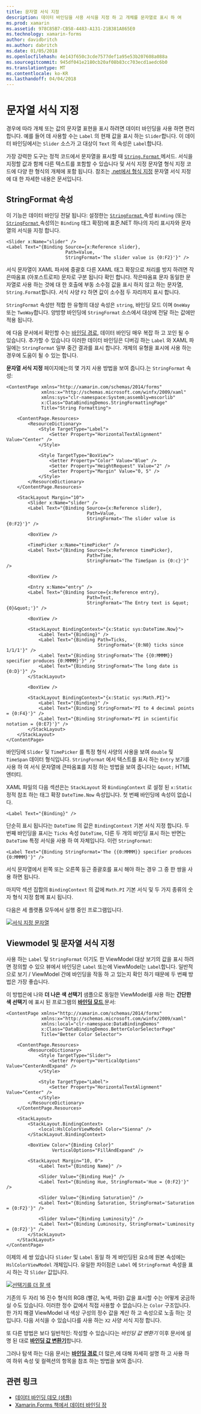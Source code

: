 ```yaml
---
title: 문자열 서식 지정
description: 데이터 바인딩을 사용 서식을 지정 하 고 개체를 문자열로 표시 하 여
ms.prod: xamarin
ms.assetid: 978C85B7-CB58-4483-A131-21B381A865E0
ms.technology: xamarin-forms
author: davidbritch
ms.author: dabritch
ms.date: 01/05/2018
ms.openlocfilehash: 4e143f650c3cde7577def1a95e53b207608a088a
ms.sourcegitcommit: 945df041e2180cb20af08b83cc703ecd1aedc6b0
ms.translationtype: MT
ms.contentlocale: ko-KR
ms.lasthandoff: 04/04/2018
---
```

# <a name="string-formatting"></a>문자열 서식 지정

경우에 따라 개체 또는 값의 문자열 표현을 표시 하려면 데이터 바인딩을 사용 하면 편리 합니다. 예를 들어 데 사용할 수는 `Label` 의 현재 값을 표시 하는 `Slider`합니다. 이 데이터 바인딩에서는 `Slider` 소스가 고 대상이 `Text` 의 속성은 `Label`합니다.

가장 강력한 도구는 정적 코드에서 문자열을 표시할 때 [ `String.Format` ](https://developer.xamarin.com/api/member/System.String.Format/p/System.String/System.Object/) 메서드. 서식을 지정할 값과 함께 다른 텍스트를 포함할 수 있습니다 및 서식 지정 문자열 형식 지정 코드에 다양 한 형식의 개체에 포함 됩니다. 참조는 [.net에서 형식 지정](/dotnet/standard/base-types/formatting-types/) 문자열 서식 지정에 대 한 자세한 내용은 문서입니다.

## <a name="the-stringformat-property"></a>StringFormat 속성

이 기능은 데이터 바인딩 전달 됩니다: 설정한는 [ `StringFormat` ](https://developer.xamarin.com/api/property/Xamarin.Forms.BindingBase.StringFormat/) 속성 `Binding` (또는 [ `StringFormat` ](https://developer.xamarin.com/api/property/Xamarin.Forms.Xaml.BindingExtension.StringFormat/) 속성의는 `Binding` 태그 확장)에 표준.NET 하나의 자리 표시자와 문자열의 서식을 지정 합니다.

```xaml
<Slider x:Name="slider" />
<Label Text="{Binding Source={x:Reference slider},
                      Path=Value,
                      StringFormat='The slider value is {0:F2}'}" />
```

서식 문자열이 XAML 파서에 중괄호 다른 XAML 태그 확장으로 처리를 방지 하려면 작은따옴표 (아포스트로피) 문자로 구분 됩니다 확인 합니다. 작은따옴표 문자 동일한 문자열로 사용 하는 것에 대 한 호출에 부동 소수점 값을 표시 하지 않고 하는 문자열, `String.Format`합니다. 서식 사양 `F2` 하면 값이 소수점 두 자리까지 표시 합니다.

`StringFormat` 속성만 적합 한 유형의 대상 속성은 `string`, 바인딩 모드 이며 `OneWay` 또는 `TwoWay`합니다. 양방향 바인딩에 `StringFormat` 소스에서 대상에 전달 하는 값에만 적용 됩니다.

에 다음 문서에서 확인할 수는 [바인딩 경로](binding-path.md), 데이터 바인딩 매우 복잡 하 고 꼬인 될 수 있습니다. 추가할 수 있습니다 이러한 데이터 바인딩은 디버깅 하는 `Label` 와 XAML 파일에는 `StringFormat` 일부 중간 결과를 표시 합니다. 개체의 유형을 표시에 사용 하는 경우에 도움이 될 수 있는 합니다.

**문자열 서식 지정** 페이지에는의 몇 가지 사용 방법을 보여 줍니다.는 `StringFormat` 속성:

```xaml
<ContentPage xmlns="http://xamarin.com/schemas/2014/forms"
             xmlns:x="http://schemas.microsoft.com/winfx/2009/xaml"
             xmlns:sys="clr-namespace:System;assembly=mscorlib"
             x:Class="DataBindingDemos.StringFormattingPage"
             Title="String Formatting">

    <ContentPage.Resources>
        <ResourceDictionary>
            <Style TargetType="Label">
                <Setter Property="HorizontalTextAlignment" Value="Center" />
            </Style>

            <Style TargetType="BoxView">
                <Setter Property="Color" Value="Blue" />
                <Setter Property="HeightRequest" Value="2" />
                <Setter Property="Margin" Value="0, 5" />
            </Style>
        </ResourceDictionary>
    </ContentPage.Resources>

    <StackLayout Margin="10">
        <Slider x:Name="slider" />
        <Label Text="{Binding Source={x:Reference slider},
                              Path=Value,
                              StringFormat='The slider value is {0:F2}'}" />

        <BoxView />

        <TimePicker x:Name="timePicker" />
        <Label Text="{Binding Source={x:Reference timePicker},
                              Path=Time,
                              StringFormat='The TimeSpan is {0:c}'}" />

        <BoxView />

        <Entry x:Name="entry" />
        <Label Text="{Binding Source={x:Reference entry},
                              Path=Text,
                              StringFormat='The Entry text is &quot;{0}&quot;'}" />

        <BoxView />

        <StackLayout BindingContext="{x:Static sys:DateTime.Now}">
            <Label Text="{Binding}" />
            <Label Text="{Binding Path=Ticks,
                                  StringFormat='{0:N0} ticks since 1/1/1'}" />
            <Label Text="{Binding StringFormat='The {{0:MMMM}} specifier produces {0:MMMM}'}" />
            <Label Text="{Binding StringFormat='The long date is {0:D}'}" />
        </StackLayout>

        <BoxView />

        <StackLayout BindingContext="{x:Static sys:Math.PI}">
            <Label Text="{Binding}" />
            <Label Text="{Binding StringFormat='PI to 4 decimal points = {0:F4}'}" />
            <Label Text="{Binding StringFormat='PI in scientific notation = {0:E7}'}" />
        </StackLayout>
    </StackLayout>
</ContentPage>
```

바인딩에 `Slider` 및 `TimePicker` 를 특정 형식 사양의 사용을 보여 `double` 및 `TimeSpan` 데이터 형식입니다. `StringFormat` 에서 텍스트를 표시 하는 `Entry` 보기를 사용 하 여 서식 문자열에 큰따옴표를 지정 하는 방법을 보여 줍니다는 `&quot;` HTML 엔터티.

XAML 파일의 다음 섹션은는 `StackLayout` 와 `BindingContext` 로 설정 된 `x:Static` 정적 참조 하는 태그 확장 `DateTime.Now` 속성입니다. 첫 번째 바인딩에 속성이 없습니다.

```xaml
<Label Text="{Binding}" />
```

단순히 표시 됩니다는 `DateTime` 의 값은 `BindingContext` 기본 서식 지정 합니다. 두 번째 바인딩을 표시는 `Ticks` 속성 `DateTime`, 다른 두 개의 바인딩 표시 하는 반면는 `DateTime` 특정 서식을 사용 하 여 자체입니다. 이런 `StringFormat`:

```xaml
<Label Text="{Binding StringFormat='The {{0:MMMM}} specifier produces {0:MMMM}'}" />
```

서식 문자열에서 왼쪽 또는 오른쪽 둥근 중괄호를 표시 해야 하는 경우 그 중 한 쌍을 사용 하면 됩니다.

마지막 섹션 집합의 `BindingContext` 의 값에 `Math.PI` 기본 서식 및 두 가지 종류의 숫자 형식 지정 함께 표시 됩니다.

다음은 세 플랫폼 모두에서 실행 중인 프로그램입니다.

[![서식 지정 문자열](string-formatting-images/stringformatting-small.png "서식 지정 문자열")](string-formatting-images/stringformatting-large.png#lightbox "서식 지정 문자열")

## <a name="viewmodels-and-string-formatting"></a>Viewmodel 및 문자열 서식 지정

사용 하는 `Label` 및 `StringFormat` 이기도 한 ViewModel 대상 보기의 값을 표시 하려면 정의할 수 있으 뷰에서 바인딩은 `Label` 또는에 ViewModel는 `Label`합니다. 일반적으로 보기 / ViewModel 간에 바인딩을 작동 하 고 있는지 확인 하기 때문에 두 번째 방법은 가장 좋습니다.

이 방법은에 나와 **더 나은 색 선택기** 샘플으로 동일한 ViewModel를 사용 하는 **간단한 색 선택기** 에 표시 된 프로그램의 [ **바인딩 모드** ](binding-mode.md) 문서:

```xaml
<ContentPage xmlns="http://xamarin.com/schemas/2014/forms"
             xmlns:x="http://schemas.microsoft.com/winfx/2009/xaml"
             xmlns:local="clr-namespace:DataBindingDemos"
             x:Class="DataBindingDemos.BetterColorSelectorPage"
             Title="Better Color Selector">

    <ContentPage.Resources>
        <ResourceDictionary>
            <Style TargetType="Slider">
                <Setter Property="VerticalOptions" Value="CenterAndExpand" />
            </Style>

            <Style TargetType="Label">
                <Setter Property="HorizontalTextAlignment" Value="Center" />
            </Style>
        </ResourceDictionary>
    </ContentPage.Resources>

    <StackLayout>
        <StackLayout.BindingContext>
            <local:HslColorViewModel Color="Sienna" />
        </StackLayout.BindingContext>

        <BoxView Color="{Binding Color}"
                 VerticalOptions="FillAndExpand" />

        <StackLayout Margin="10, 0">
            <Label Text="{Binding Name}" />

            <Slider Value="{Binding Hue}" />
            <Label Text="{Binding Hue, StringFormat='Hue = {0:F2}'}" />

            <Slider Value="{Binding Saturation}" />
            <Label Text="{Binding Saturation, StringFormat='Saturation = {0:F2}'}" />

            <Slider Value="{Binding Luminosity}" />
            <Label Text="{Binding Luminosity, StringFormat='Luminosity = {0:F2}'}" />
        </StackLayout>
    </StackLayout>
</ContentPage>    
```

이제의 세 쌍 있습니다 `Slider` 및 `Label` 동일 하 게 바인딩된 요소에 원본 속성에는 `HslColorViewModel` 개체입니다. 유일한 차이점은 `Label` 에 `StringFormat` 속성을 표시 하는 각 `Slider` 값입니다.

[![선택기를 더 잘 색](string-formatting-images/bettercolorselector-small.png "선택기를 더 잘 색")](string-formatting-images/bettercolorselector-large.png#lightbox "선택기를 더 잘 색")

기존의 두 자리 16 진수 형식의 RGB (빨강, 녹색, 파랑) 값을 표시할 수는 어떻게 궁금하실 수도 있습니다. 이러한 정수 값에서 직접 사용할 수 없습니다.는 `Color` 구조입니다. 한 가지 해결 ViewModel 내 색상 구성의 정수 값을 계산 하 고 속성으로 노출 하는 것입니다. 다음 서식을 수 있습니다를 사용 하는 `X2` 사양 서식 지정 합니다.

또 다른 방법은 보다 일반적인: 작성할 수 있습니다는 *바인딩 값 변환기* 이후 문서에 설명 된 대로 [ **바인딩 값 변환기**](converters.md)합니다.

그러나 탐색 하는 다음 문서는 [ **바인딩 경로** ](binding-path.md) 더 많은,에 대해 자세히 설명 하 고 사용 하 여 하위 속성 및 컬렉션의 항목을 참조 하는 방법을 보여 줍니다.


## <a name="related-links"></a>관련 링크

- [데이터 바인딩 데모 (샘플)](https://developer.xamarin.com/samples/xamarin-forms/DataBindingDemos/)
- [Xamarin.Forms 책에서 데이터 바인딩 장](~/xamarin-forms/creating-mobile-apps-xamarin-forms/summaries/chapter16.md)
